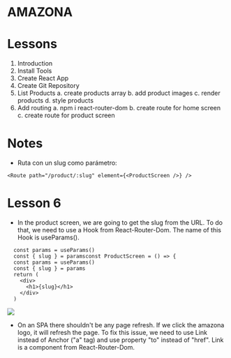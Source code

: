 # AMAZONA

# Lessons

1. Introduction
2. Install Tools
3. Create React App
4. Create Git Repository
5. List Products
   a. create products array
   b. add product images
   c. render products
   d. style products
6. Add routing
   a. npm i react-router-dom
   b. create route for home screen
   c. create route for product screen

# Notes

- Ruta con un slug como parámetro:

```
<Route path="/product/:slug" element={<ProductScreen />} />
```

# Lesson 6

- In the product screen, we are going to get the slug from the URL. To do that, we need to use a Hook from React-Router-Dom. The name of this Hook is useParams().

```
  const params = useParams()
  const { slug } = paramsconst ProductScreen = () => {
  const params = useParams()
  const { slug } = params
  return (
    <div>
      <h1>{slug}</h1>
    </div>
  )
```

![](https://remnote-user-data.s3.amazonaws.com/aJtWG08hVCxZ-IgRbk-5x5JsqNOefx-PqEtgK6vub6clv5PA6e5LjgV70UzhcKh28Q2grX-3a4blp3Lm9fbicy-qVXhOottCrjdH764eo4zVrsLN6wuxZkzDEpG6sxyj.png)

- On an SPA there shouldn't be any page refresh. If we click the amazona logo, it will refresh the page. To fix this issue, we need to use Link instead of Anchor ("a" tag) and use property "to" instead of "href". Link is a component from React-Router-Dom.
